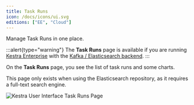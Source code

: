 ```yaml
---
title: Task Runs
icon: /docs/icons/ui.svg
editions: ["EE", "Cloud"]
---
```


Manage Task Runs in one place.

:::alert{type="warning"}
The **Task Runs** page is available if you are running [Kestra Enterprise](../06.enterprise/index.md) with the [Kafka / Elasticsearch backend](../07.architecture/index.md#architecture-with-kafka-and-elasticsearch-backend).
:::

On the **Task Runs** page, you see the list of task runs and some charts.

This page only exists when using the Elasticsearch repository, as it requires a full-text search engine.

![Kestra User Interface Task Runs Page](/docs/user-interface-guide/24-EE-TaskRuns.png)